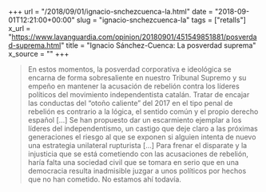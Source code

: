+++
url = "/2018/09/01/ignacio-snchezcuenca-la.html"
date = "2018-09-01T12:21:00+00:00"
slug = "ignacio-snchezcuenca-la"
tags = ["retalls"]
x_url = "https://www.lavanguardia.com/opinion/20180901/451549851881/posverdad-suprema.html"
title = "Ignacio Sánchez-Cuenca: La posverdad suprema"
x_source = ""
+++


> En estos momentos, la posverdad corporativa e ideológica se encarna de forma sobresaliente en nuestro Tribunal Supremo y su empeño en mantener la acusación de rebelión contra los líderes políticos del movimiento independentista catalán. Tratar de encajar las conductas del “otoño caliente” del 2017 en el tipo penal de rebelión es contrario a la lógica, el sentido común y el propio derecho español […] Se han propuesto dar un escarmiento ejemplar a los líderes del independentismo, un castigo que deje claro a las próximas generaciones el riesgo al que se exponen si alguien intenta de nuevo una estrategia unilateral rupturista […] Para frenar el disparate y la injusticia que se está cometiendo con las acusaciones de rebelión, haría falta una sociedad civil que se tomara en serio que en una democracia resulta inadmisible juzgar a unos políticos por hechos que no han cometido. No estamos ahí todavía.
